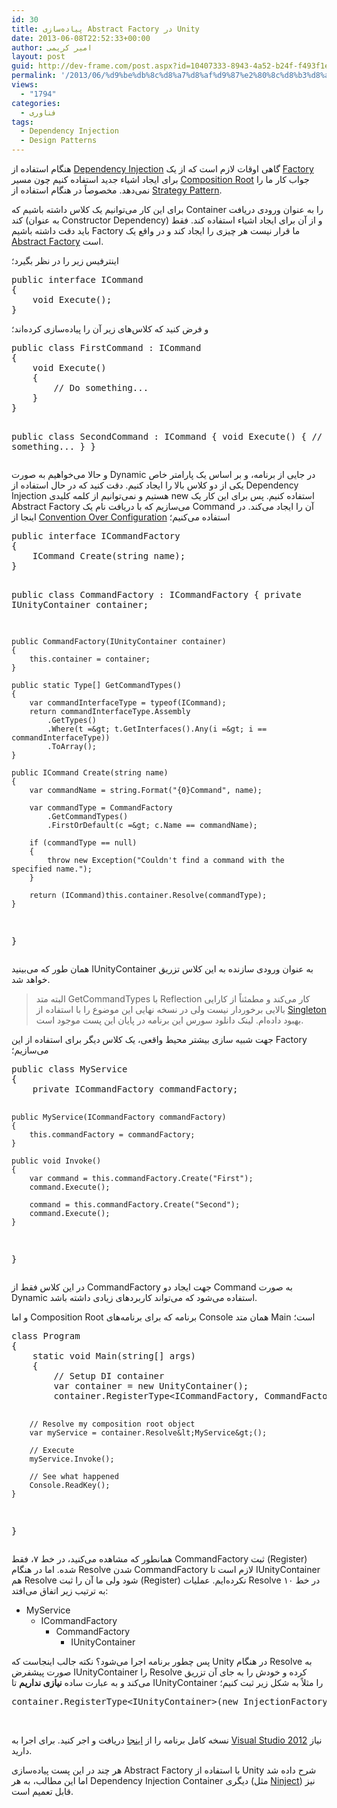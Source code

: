 ```yaml
---
id: 30
title: پیاده‌سازی Abstract Factory در Unity
date: 2013-06-08T22:52:33+00:00
author: امیر کریمی
layout: post
guid: http://dev-frame.com/post.aspx?id=10407333-8943-4a52-b24f-f493f1eee958
permalink: '/2013/06/%d9%be%db%8c%d8%a7%d8%af%d9%87%e2%80%8c%d8%b3%d8%a7%d8%b2%db%8c-abstract-factory-%d8%af%d8%b1-unity/'
views:
  - "1794"
categories:
  - فناوری
tags:
  - Dependency Injection
  - Design Patterns
---
```

هنگام استفاده از <a href="http://en.wikipedia.org/wiki/Dependency_injection" target="_blank">Dependency Injection</a> گاهی اوقات لازم است که از یک <a href="http://en.wikipedia.org/wiki/Factory_(software_concept)" target="_blank">Factory</a> برای ایجاد اشیاء جدید استفاده کنیم چون مسیر <a href="http://blog.ploeh.dk/2011/07/28/CompositionRoot/" target="_blank">Composition Root</a> جواب کار ما را نمی‌دهد. مخصوصاً در هنگام استفاده از <a href="http://en.wikipedia.org/wiki/Strategy_pattern" target="_blank">Strategy Pattern</a>.

برای این کار می‌توانیم یک کلاس داشته باشیم که Container را به عنوان ورودی دریافت کند (به عنوان Constructor Dependency) و از آن برای ایجاد اشیاء استفاده کند. فقط باید دقت داشته باشیم Factory ما قرار نیست هر چیزی را ایجاد کند و در واقع یک <a href="http://en.wikipedia.org/wiki/Abstract_factory_pattern" target="_blank">Abstract Factory</a> است.

اینترفیس زیر را در نظر بگیرد؛

<div class="wlWriterEditableSmartContent" id="scid:f32c3428-b7e9-4f15-a8ea-c502c7ff2e88:5c4c97ff-e354-43ae-809f-8382037279a8" style="float: none; margin: 0px; display: inline; padding: 0px;">
  <pre class="brush: c#;toolbar:false;">public interface ICommand
{
    void Execute();
}</pre>
</div>

و فرض کنید که کلاس‌های زیر آن را پیاده‌سازی کرده‌اند؛

<div class="wlWriterEditableSmartContent" id="scid:f32c3428-b7e9-4f15-a8ea-c502c7ff2e88:494f8255-c6a2-44a2-9f26-6fd2a2a74e8c" style="float: none; margin: 0px; display: inline; padding: 0px;">
  <pre class="brush: c#;toolbar:false;">public class FirstCommand : ICommand
{
    void Execute()
    {
        // Do something...
    }
}

public class SecondCommand : ICommand
{
    void Execute()
    {
        // Do something...
    }
}</pre>
</div>

و حالا می‌خواهیم به صورت Dynamic در جایی از برنامه، و بر اساس یک پارامتر خاص یکی از دو کلاس بالا را ایجاد کنیم. دقت کنید که در حال استفاده از Dependency Injection هستیم و نمی‌توانیم از کلمه کلیدی new استفاده کنیم. پس برای این کار یک Abstract Factory می‌سازیم که با دریافت نام یک Command آن را ایجاد می‌کند. در اینجا از <a href="http://en.wikipedia.org/wiki/Convention_over_configuration" target="_blank">Convention Over Configuration</a> استفاده می‌کنیم؛

<div class="wlWriterEditableSmartContent" id="scid:f32c3428-b7e9-4f15-a8ea-c502c7ff2e88:54ee96d7-e9a4-441b-9a4a-23742d6d32e0" style="float: none; margin: 0px; display: inline; padding: 0px;">
  <pre class="brush: c#;toolbar:false;">public interface ICommandFactory
{
    ICommand Create(string name);
}

public class CommandFactory : ICommandFactory
{
    private IUnityContainer container;

    public CommandFactory(IUnityContainer container)
    {
        this.container = container;
    }

    public static Type[] GetCommandTypes()
    {
        var commandInterfaceType = typeof(ICommand);
        return commandInterfaceType.Assembly
            .GetTypes()
            .Where(t =&gt; t.GetInterfaces().Any(i =&gt; i == commandInterfaceType))
            .ToArray();
    }

    public ICommand Create(string name)
    {
        var commandName = string.Format("{0}Command", name);

        var commandType = CommandFactory
            .GetCommandTypes()
            .FirstOrDefault(c =&gt; c.Name == commandName);

        if (commandType == null)
        {
            throw new Exception("Couldn't find a command with the specified name.");
        }

        return (ICommand)this.container.Resolve(commandType);
    }
}</pre>
</div>

همان طور که می‌بینید IUnityContainer به عنوان ورودی سازنده به این کلاس تزریق خواهد شد.

> البته متد GetCommandTypes با Reflection کار می‌کند و مطمئناً از کارایی بالایی برخوردار نیست ولی در نسخه نهایی این موضوع را با استفاده از <a href="http://en.wikipedia.org/wiki/Singleton_pattern" target="_blank">Singleton</a> بهبود داده‌ام. لینک دانلود سورس این برنامه در پایان این پست موجود است.

جهت شبیه سازی بیشتر محیط واقعی، یک کلاس دیگر برای استفاده از این Factory می‌سازیم؛

<div class="wlWriterEditableSmartContent" id="scid:f32c3428-b7e9-4f15-a8ea-c502c7ff2e88:f4e70203-47e9-4593-abe3-6595ce6570e1" style="float: none; margin: 0px; display: inline; padding: 0px;">
  <pre class="brush: c#;toolbar:false;">public class MyService
{
    private ICommandFactory commandFactory;

    public MyService(ICommandFactory commandFactory)
    {
        this.commandFactory = commandFactory;
    }

    public void Invoke()
    {
        var command = this.commandFactory.Create("First");
        command.Execute();

        command = this.commandFactory.Create("Second");
        command.Execute();
    }
}</pre>
</div>

در این کلاس فقط از CommandFactory جهت ایجاد دو Command به صورت Dynamic استفاده می‌شود که می‌تواند کاربردهای زیادی داشته باشد.

و اما Composition Root برنامه که برای برنامه‌های Console همان متد Main است؛

<div class="wlWriterEditableSmartContent" id="scid:f32c3428-b7e9-4f15-a8ea-c502c7ff2e88:26c7ccf7-1b74-4443-8851-38c10e6f2ed3" style="float: none; margin: 0px; display: inline; padding: 0px;">
  <pre class="brush: c#;toolbar:false;">class Program
{
    static void Main(string[] args)
    {
        // Setup DI container
        var container = new UnityContainer();
        container.RegisterType&lt;ICommandFactory, CommandFactory&gt;();

        // Resolve my composition root object
        var myService = container.Resolve&lt;MyService&gt;();

        // Execute
        myService.Invoke();

        // See what happened
        Console.ReadKey();
    }
}</pre>
</div>

همانطور که مشاهده می‌کنید، در خط ۷، فقط CommandFactory ثبت (Register) شده. اما در هنگام Resolve شدن CommandFactory لازم است تا IUnityContainer هم Resolve شود ولی ما آن را ثبت (Register) نکرده‌ایم. عملیات Resolve در خط ۱۰ به ترتیب زیر اتفاق می‌افتد:

  * MyService 
      * ICommandFactory 
          * CommandFactory 
              * IUnityContainer

پس چطور برنامه اجرا می‌شود؟ نکته جالب اینجاست که Unity در هنگام Resolve به صورت پیشفرض IUnityContainer را Resolve کرده و خودش را به جای آن تزریق می‌کند و به عبارت ساده **نیازی نداریم** تا IUnityContainer را مثلاً به شکل زیر ثبت کنیم؛

<div class="wlWriterEditableSmartContent" id="scid:f32c3428-b7e9-4f15-a8ea-c502c7ff2e88:4f6f03a3-0a35-408c-b1e8-5231e8510863" style="float: none; margin: 0px; display: inline; padding: 0px;">
  <pre class="brush: c#;toolbar:false;">container.RegisterType&lt;IUnityContainer&gt;(new InjectionFactory(c =&gt; c));</pre>
</div>

&nbsp;

نسخه کامل برنامه را از <a href="https://dev-frame.amirkarimi.me/Downloads/Sources/UnityFactorySample.zip" target="_blank">اینجا</a> دریافت و اجر کنید. برای اجرا به <a href="http://www.microsoft.com/visualstudio/eng/products/visual-studio-express-for-windows-desktop" target="_blank">Visual Studio 2012</a> نیاز دارید.

هر چند در این پست پیاده‌سازی Abstract Factory با استفاده از Unity شرح داده شد اما این مطالب، به هر Dependency Injection Container دیگری (مثل <a href="http://www.ninject.org/" target="_blank">Ninject</a>) نیز قابل تعمیم است.